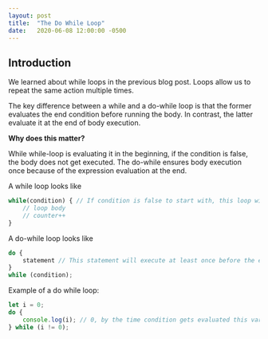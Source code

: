 ```yaml
---
layout: post
title:  "The Do While Loop"
date:   2020-06-08 12:00:00 -0500
---
```


## Introduction

We learned about while loops in the previous blog post. Loops allow us to repeat the same action multiple times.

The key difference between a while and a do-while loop is that the former evaluates the end condition before running the body. In contrast, the latter evaluate it at the end of body execution.

**Why does this matter?**

While while-loop is evaluating it in the beginning, if the condition is false, the body does not get executed. The do-while ensures body execution once because of the expression evaluation at the end.


A while loop looks like

```javascript
while(condition) { // If condition is false to start with, this loop will never run.
    // loop body
    // counter++
}
```

A do-while loop looks like

```javascript
do {
    statement // This statement will execute at least once before the execution of the condition below!
}
while (condition);
```

Example of a do while loop:

```javascript
let i = 0;
do {
    console.log(i); // 0, by the time condition gets evaluated this variable gets printed to the console.
} while (i != 0);
```
